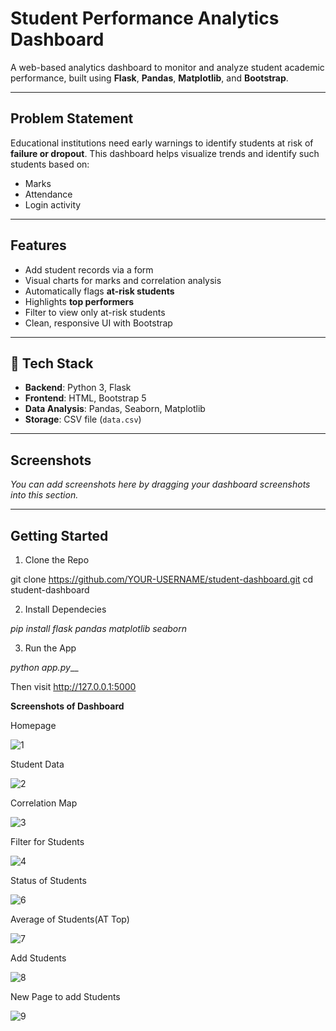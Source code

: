 

#  Student Performance Analytics Dashboard

A web-based analytics dashboard to monitor and analyze student academic performance, built using **Flask**, **Pandas**, **Matplotlib**, and **Bootstrap**.

---

##  Problem Statement

Educational institutions need early warnings to identify students at risk of **failure or dropout**. This dashboard helps visualize trends and identify such students based on:

- Marks
- Attendance
- Login activity

---

##  Features

-  Add student records via a form
-  Visual charts for marks and correlation analysis
-  Automatically flags **at-risk students**
-  Highlights **top performers**
-  Filter to view only at-risk students
-  Clean, responsive UI with Bootstrap

---

## 📂 Tech Stack

- **Backend**: Python 3, Flask
- **Frontend**: HTML, Bootstrap 5
- **Data Analysis**: Pandas, Seaborn, Matplotlib
- **Storage**: CSV file (`data.csv`)

---

##  Screenshots

_You can add screenshots here by dragging your dashboard screenshots into this section._

---

##  Getting Started  ##

 1. Clone the Repo


git clone https://github.com/YOUR-USERNAME/student-dashboard.git
cd student-dashboard


  2. Install Dependecies

   _pip install flask pandas matplotlib seaborn_


  3. Run the App


   _python app.py___

   Then visit  http://127.0.0.1:5000




**Screenshots of Dashboard**




Homepage


![1](https://github.com/user-attachments/assets/e0a06ebd-53eb-44d0-a01b-858ed3c03d0c)






Student Data


![2](https://github.com/user-attachments/assets/a74c0aa5-587a-4f2a-ac32-6464944126ca)





Correlation Map

![3](https://github.com/user-attachments/assets/cd9b9269-3230-4b42-b436-0a21fef61c61)






Filter for Students

![4](https://github.com/user-attachments/assets/68f46ac6-4fca-4e2c-88a2-1e1f51d529e2)






Status of Students

![6](https://github.com/user-attachments/assets/f5b8c2e3-6640-4d8e-bf83-d12e40569880)





Average of Students(AT Top)

![7](https://github.com/user-attachments/assets/844c216c-c1be-48c1-b010-980324e0a78c)






Add Students

![8](https://github.com/user-attachments/assets/165eea2d-c6c1-4fb6-afe9-57414f06c85c)





New Page to add Students

![9](https://github.com/user-attachments/assets/e0c760fc-f391-40d6-90a3-a18c7a5abec3)








 
   
